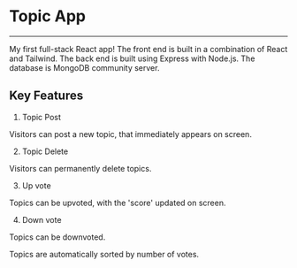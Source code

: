 <h1>Topic App</h1>

----

My first full-stack React app! The front end is built in a combination of React and Tailwind. The back end is built using Express with Node.js. The database is MongoDB community server.

<h2>Key Features</h2>

1. Topic Post

Visitors can post a new topic, that immediately appears on screen.

2. Topic Delete

Visitors can permanently delete topics. 

3. Up vote

Topics can be upvoted, with the 'score' updated on screen.

4. Down vote

Topics can be downvoted. 

Topics are automatically sorted by number of votes.
